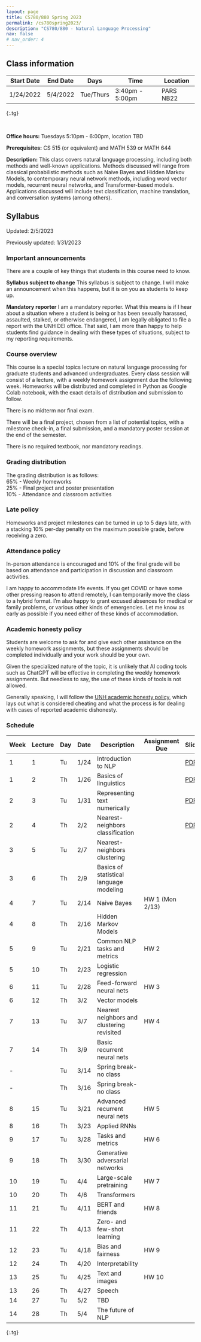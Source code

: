 ```yaml
---
layout: page
title: CS780/880 Spring 2023
permalink: /cs780spring2023/
description: "CS780/880 - Natural Language Processing"
nav: false
# nav_order: 4
---
```

<style type="text/css">
.tg  {border-collapse:collapse;border-spacing:0;}
.tg td{border-color:black;border-style:solid;border-width:1px;font-family:Arial, sans-serif;font-size:14px;
  overflow:hidden;padding:10px 5px;word-break:normal;}
.tg th{border-color:black;border-style:solid;border-width:1px;font-family:Arial, sans-serif;font-size:14px;
  font-weight:normal;overflow:hidden;padding:10px 5px;word-break:normal;}
.tg .tg-0pky{border-color:inherit;text-align:left;vertical-align:top}
</style>

## Class information


| Start Date | End Date | Days      | Time            | Location  |
|------------|----------|-----------|-----------------|-----------|
| 1/24/2022  | 5/4/2022 | Tue/Thurs | 3:40pm - 5:00pm | PARS NB22 |
{:.tg}


<br/>

**Office hours:** Tuesdays 5:10pm - 6:00pm, location TBD

**Prerequisites:** CS 515 (or equivalent) and MATH 539 or MATH 644

**Description:** This class covers natural language processing, including both methods and well-known applications. Methods discussed will range from classical probabilistic methods such as Naive Bayes and Hidden Markov Models, to contemporary neural network methods, including word vector models, recurrent neural networks, and Transformer-based models. Applications discussed will include text classification, machine translation, and conversation systems (among others).

## Syllabus


Updated: 2/5/2023

Previously updated: 1/31/2023

### Important announcements
There are a couple of key things that students in this course need to know.

**Syllabus subject to change**
This syllabus is subject to change. I will make an announcement when this happens, but it is on you as students to keep up. 

**Mandatory reporter**
I am a mandatory reporter. What this means is if I hear about a situation where a student is being or has been sexually harassed, assaulted, stalked, or otherwise endangered, I am legally obligated to file a report with the UNH DEI office. That said, I am more than happy to help students find guidance in dealing with these types of situations, subject to my reporting requirements.

### Course overview

This course is a special topics lecture on natural language processing for graduate students and advanced undergraduates. Every class session will consist of a lecture, with a weekly homework assignment due the following week. Homeworks will be distributed and completed in Python as Google Colab notebook, with the exact details of distribution and submission to follow. 

There is no midterm nor final exam. 

There will be a final project, chosen from a list of potential topics, with a milestone check-in, a final submission, and a mandatory poster session at the end of the semester. 

There is no required textbook, nor mandatory readings. 

### Grading distribution

The grading distribution is as follows:
<br/>65% - Weekly homeworks
<br/>25% - Final project and poster presentation
<br/>10% - Attendance and classroom activities

### Late policy

Homeworks and project milestones can be turned in up to 5 days late, with a stacking 10% per-day penalty on the maximum possible grade, before receiving a zero. 

### Attendance policy
In-person attendance is encouraged and 10% of the final grade will be based on attendance and participation in discussion and classroom activities.

I am happy to accommodate life events. If you get COVID or have some other pressing reason to attend remotely, I can temporarily move the class to a hybrid format. I’m also happy to grant excused absences for medical or family problems, or various other kinds of emergencies. Let me know as early as possible if you need either of these kinds of accommodation. 

### Academic honesty policy

Students are welcome to ask for and give each other assistance on the weekly homework assignments, but these assignments should be completed individually and your work should be your own. 

Given the specialized nature of the topic, it is unlikely that AI coding tools such as ChatGPT will be effective in completing the weekly homework assignments. But needless to say, the use of these kinds of tools is not allowed. 

Generally speaking, I will follow the [UNH academic honesty policy](https://catalog.unh.edu/graduate/academic-regulations-degree-requirements/academic-honesty/), which lays out what is considered cheating and what the process is for dealing with cases of reported academic dishonesty.

### Schedule

| Week 	 | Lecture 	 | Day 	 | Date 	 | Description                                	         | Assignment Due 	 | Slides                                                                                                                    | Notebook                                                                                            |
|--------|-----------|-------|--------|------------------------------------------------------|------------------|---------------------------------------------------------------------------------------------------------------------------|-----------------------------------------------------------------------------------------------------|
| 1    	 | 1       	 | Tu  	 | 1/24 	 | Introduction to NLP                        	         | 	                | [PDF](https://shcarton.github.io/assets/course_material/cs780spring2023/lectures/lec_1_intro_to_NLP.pdf)                  |                                                                                                     |
| 1    	 | 2       	 | Th  	 | 1/26 	 | Basics of linguistics                      	         | 	                | [PDF](https://shcarton.github.io/assets/course_material/cs780spring2023/lectures/lec_2_overview_of_linguistics.pdf)       |                                                                                                     |
| 2    	 | 3       	 | Tu  	 | 1/31 	 | Representing text numerically              	         | 	                | [PDF](https://shcarton.github.io/assets/course_material/cs780spring2023/lectures/lec_3_numerically_representing_text.pdf) | [Drive link](https://colab.research.google.com/drive/1O8GKZdemXfP8HgeJtO36VnEMGQV4mnyI?usp=sharing) |
| 2    	 | 4       	 | Th  	 | 2/2  	 | Nearest-neighbors classification           	         | 	                | [PDF](https://shcarton.github.io/assets/course_material/cs780spring2023/lectures/lec_4_supervised_learning_nns.pdf)       | [Drive link](https://colab.research.google.com/drive/1Et76oSgqHNmZ4Efo_xGlU98BuIaPn-nF?usp=sharing) |
| 3    	 | 5       	 | Tu  	 | 2/7  	 | Nearest-neighbors clustering   	                     | 	                |                                                                                                                           |                                                                                                     |
| 3    	 | 6       	 | Th  	 | 2/9  	 | Basics of statistical language modeling    	         | 	                |                                                                                                                           |                                                                                                     |
| 4    	 | 7       	 | Tu  	 | 2/14 	 | Naive Bayes                                	         | HW 1 (Mon 2/13)  |                                                                                                                           |                                                                                                     |
| 4    	 | 8       	 | Th  	 | 2/16 	 | Hidden Markov Models                       	         | 	              	 |                                                                                                                           |                                                                                                     |
| 5    	 | 9       	 | Tu  	 | 2/21 	 | Common NLP tasks and metrics               	         | HW 2             |                                                                                                                           |                                                                                                     |
| 5    	 | 10      	 | Th  	 | 2/23 	 | Logistic regression                        	         | 	              	 |                                                                                                                           |                                                                                                     |
| 6    	 | 11      	 | Tu  	 | 2/28 	 | Feed-forward neural nets                   	         | HW 3             |                                                                                                                           |                                                                                                     |
| 6    	 | 12      	 | Th  	 | 3/2  	 | Vector models                              	         | 	              	 |                                                                                                                           |                                                                                                     |
| 7    	 | 13      	 | Tu  	 | 3/7  	 | Nearest neighbors and clustering revisited 	         | HW 4             |                                                                                                                           |                                                                                                     |
| 7    	 | 14      	 | Th  	 | 3/9  	 | Basic recurrent neural nets                	         | 	              	 |                                                                                                                           |                                                                                                     |
| -    	 | 	         | Tu  	 | 3/14 	 | Spring break-no class             	                  |                  |                                                                                                                           |                                                                                                     |
| -    	 | 	         | Th  	 | 3/16 	 | Spring break-no class                      	         | 	                |                                                                                                                           |                                                                                                     |
| 8    	 | 15      	 | Tu  	 | 3/21 	 | Advanced recurrent neural nets                     	 | 	  HW 5          |                                                                                                                           |                                                                                                     |
| 8    	 | 16      	 | Th  	 | 3/23 	 | Applied RNNs                               	         | 	              	 |                                                                                                                           |                                                                                                     |
| 9    	 | 17      	 | Tu  	 | 3/28 	 | Tasks and metrics                          	         | HW 6             |                                                                                                                           |                                                                                                     |
| 9    	 | 18      	 | Th  	 | 3/30 	 | Generative adversarial networks            	         | 	              	 |                                                                                                                           |                                                                                                     |
| 10   	 | 19      	 | Tu  	 | 4/4  	 | Large-scale pretraining                    	         | HW 7             |                                                                                                                           |                                                                                                     |
| 10   	 | 20      	 | Th  	 | 4/6  	 | Transformers                               	         | 	              	 |                                                                                                                           |                                                                                                     |
| 11   	 | 21      	 | Tu  	 | 4/11 	 | BERT and friends                           	         | HW 8             |                                                                                                                           |                                                                                                     |
| 11   	 | 22      	 | Th  	 | 4/13 	 | Zero- and few-shot learning                	         | 	              	 |                                                                                                                           |                                                                                                     |
| 12   	 | 23      	 | Tu  	 | 4/18 	 | Bias and fairness                          	         | HW 9             |                                                                                                                           |                                                                                                     |
| 12   	 | 24      	 | Th  	 | 4/20 	 | Interpretability                           	         | 	              	 |                                                                                                                           |                                                                                                     |
| 13   	 | 25      	 | Tu  	 | 4/25 	 | Text and images                            	         | HW 10	           |                                                                                                                           |                                                                                                     |
| 13   	 | 26      	 | Th  	 | 4/27 	 | Speech                                     	         | 	                |                                                                                                                           |                                                                                                     |
| 14   	 | 27      	 | Tu  	 | 5/2  	 | TBD                                        	         | 	                |                                                                                                                           |                                                                                                     |
| 14   	 | 28      	 | Th  	 | 5/4  	 | The future of NLP                          	         | 	                |                                                                                                                           |                                                                                                     |
{:.tg}

